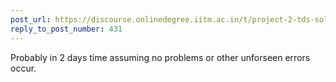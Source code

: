 ```yaml
---
post_url: https://discourse.onlinedegree.iitm.ac.in/t/project-2-tds-solver-discussion-thread/169029/432
reply_to_post_number: 431
---
```

Probably in 2 days time assuming no problems or other unforseen errors occur.